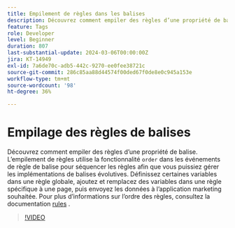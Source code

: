 ```yaml
---
title: Empilement de règles dans les balises
description: Découvrez comment empiler des règles d’une propriété de balise. L’empilement de règles utilise la fonction d’ordre dans les événements de règle de balise pour séquencer les règles afin que vous puissiez gérer les implémentations de balises évolutives.
feature: Tags
role: Developer
level: Beginner
duration: 807
last-substantial-update: 2024-03-06T00:00:00Z
jira: KT-14949
exl-id: 7a6de70c-adb5-442c-9270-ee0fee38721c
source-git-commit: 286c85aa88d44574f00ded67f0de8e0c945a153e
workflow-type: tm+mt
source-wordcount: '98'
ht-degree: 36%

---
```


# Empilage des règles de balises

Découvrez comment empiler des règles d’une propriété de balise. L’empilement de règles utilise la fonctionnalité `order` dans les événements de règle de balise pour séquencer les règles afin que vous puissiez gérer les implémentations de balises évolutives. Définissez certaines variables dans une règle globale, ajoutez et remplacez des variables dans une règle spécifique à une page, puis envoyez les données à l’application marketing souhaitée. Pour plus d’informations sur l’ordre des règles, consultez la documentation [rules](https://experienceleague.adobe.com/docs/experience-platform/tags/ui/rules.html?lang=fr#rule-ordering) .

>[!VIDEO](https://video.tv.adobe.com/v/3454029/?learn=on&enablevpops&captions=fre_fr)
